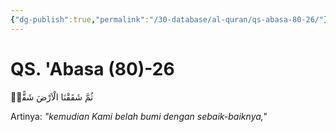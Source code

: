 ```yaml
---
{"dg-publish":true,"permalink":"/30-database/al-quran/qs-abasa-80-26/"}
---
```



# QS. 'Abasa (80)-26
ثُمَّ شَقَقْنَا الْاَرْضَ شَقًّاۙ

Artinya: *"kemudian Kami belah bumi dengan sebaik-baiknya,"*
